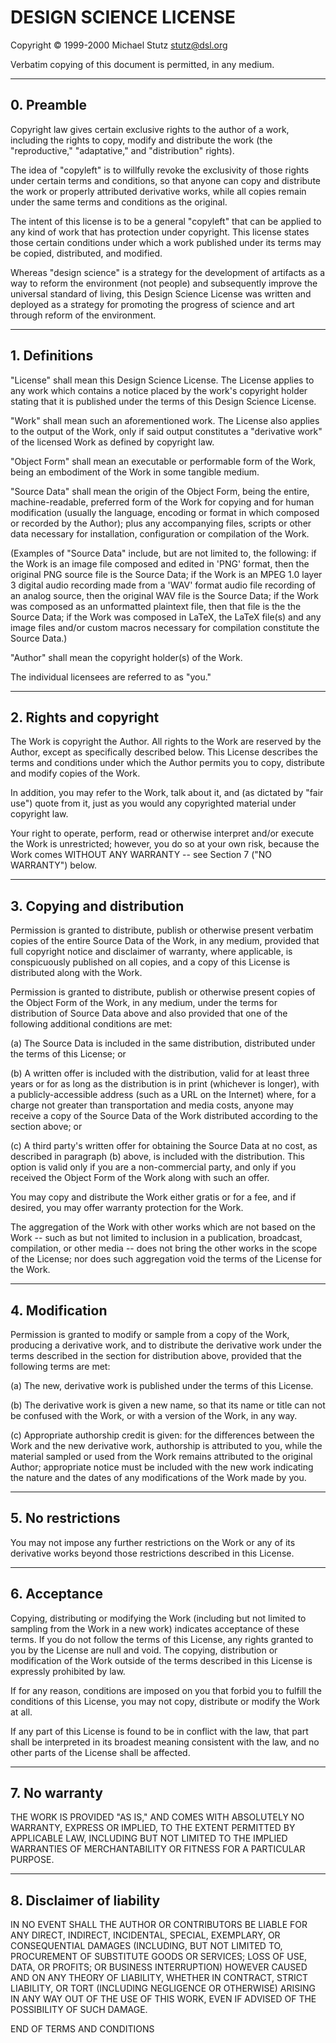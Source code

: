 # DESIGN SCIENCE LICENSE

Copyright © 1999-2000 Michael Stutz stutz@dsl.org

Verbatim copying of this document is permitted, in any medium.

---

## 0\. Preamble

Copyright law gives certain exclusive rights to the author of a work, including the rights to copy, modify and distribute the work (the "reproductive," "adaptative," and "distribution" rights).

The idea of "copyleft" is to willfully revoke the exclusivity of those rights under certain terms and conditions, so that anyone can copy and distribute the work or properly attributed derivative works, while all copies remain under the same terms and conditions as the original.

The intent of this license is to be a general "copyleft" that can be applied to any kind of work that has protection under copyright. This license states those certain conditions under which a work published under its terms may be copied, distributed, and modified.

Whereas "design science" is a strategy for the development of artifacts as a way to reform the environment (not people) and subsequently improve the universal standard of living, this Design Science License was written and deployed as a strategy for promoting the progress of science and art through reform of the environment.

---

## 1\. Definitions

"License" shall mean this Design Science License. The License applies to any work which contains a notice placed by the work's copyright holder stating that it is published under the terms of this Design Science License.

"Work" shall mean such an aforementioned work. The License also applies to the output of the Work, only if said output constitutes a "derivative work" of the licensed Work as defined by copyright law.

"Object Form" shall mean an executable or performable form of the Work, being an embodiment of the Work in some tangible medium.

"Source Data" shall mean the origin of the Object Form, being the entire, machine-readable, preferred form of the Work for copying and for human modification (usually the language, encoding or format in which composed or recorded by the Author); plus any accompanying files, scripts or other data necessary for installation, configuration or compilation of the Work.

(Examples of "Source Data" include, but are not limited to, the following: if the Work is an image file composed and edited in 'PNG' format, then the original PNG source file is the Source Data; if the Work is an MPEG 1.0 layer 3 digital audio recording made from a 'WAV' format audio file recording of an analog source, then the original WAV file is the Source Data; if the Work was composed as an unformatted plaintext file, then that file is the the Source Data; if the Work was composed in LaTeX, the LaTeX file(s) and any image files and/or custom macros necessary for compilation constitute the Source Data.)

"Author" shall mean the copyright holder(s) of the Work.

The individual licensees are referred to as "you."

---

## 2\. Rights and copyright

The Work is copyright the Author. All rights to the Work are reserved by the Author, except as specifically described below. This License describes the terms and conditions under which the Author permits you to copy, distribute and modify copies of the Work.

In addition, you may refer to the Work, talk about it, and (as dictated by "fair use") quote from it, just as you would any copyrighted material under copyright law.

Your right to operate, perform, read or otherwise interpret and/or execute the Work is unrestricted; however, you do so at your own risk, because the Work comes WITHOUT ANY WARRANTY -- see Section 7 ("NO WARRANTY") below.

---

## 3\. Copying and distribution

Permission is granted to distribute, publish or otherwise present verbatim copies of the entire Source Data of the Work, in any medium, provided that full copyright notice and disclaimer of warranty, where applicable, is conspicuously published on all copies, and a copy of this License is distributed along with the Work.

Permission is granted to distribute, publish or otherwise present copies of the Object Form of the Work, in any medium, under the terms for distribution of Source Data above and also provided that one of the following additional conditions are met:

(a) The Source Data is included in the same distribution, distributed under the terms of this License; or

(b) A written offer is included with the distribution, valid for at least three years or for as long as the distribution is in print (whichever is longer), with a publicly-accessible address (such as a URL on the Internet) where, for a charge not greater than transportation and media costs, anyone may receive a copy of the Source Data of the Work distributed according to the section above; or

(c) A third party's written offer for obtaining the Source Data at no cost, as described in paragraph (b) above, is included with the distribution. This option is valid only if you are a non-commercial party, and only if you received the Object Form of the Work along with such an offer.

You may copy and distribute the Work either gratis or for a fee, and if desired, you may offer warranty protection for the Work.

The aggregation of the Work with other works which are not based on the Work -- such as but not limited to inclusion in a publication, broadcast, compilation, or other media -- does not bring the other works in the scope of the License; nor does such aggregation void the terms of the License for the Work.

---

## 4\. Modification

Permission is granted to modify or sample from a copy of the Work, producing a derivative work, and to distribute the derivative work under the terms described in the section for distribution above, provided that the following terms are met:

(a) The new, derivative work is published under the terms of this License.

(b) The derivative work is given a new name, so that its name or title can not be confused with the Work, or with a version of the Work, in any way.

(c) Appropriate authorship credit is given: for the differences between the Work and the new derivative work, authorship is attributed to you, while the material sampled or used from the Work remains attributed to the original Author; appropriate notice must be included with the new work indicating the nature and the dates of any modifications of the Work made by you.

---

## 5\. No restrictions

You may not impose any further restrictions on the Work or any of its derivative works beyond those restrictions described in this License.

---

## 6\. Acceptance

Copying, distributing or modifying the Work (including but not limited to sampling from the Work in a new work) indicates acceptance of these terms. If you do not follow the terms of this License, any rights granted to you by the License are null and void. The copying, distribution or modification of the Work outside of the terms described in this License is expressly prohibited by law.

If for any reason, conditions are imposed on you that forbid you to fulfill the conditions of this License, you may not copy, distribute or modify the Work at all.

If any part of this License is found to be in conflict with the law, that part shall be interpreted in its broadest meaning consistent with the law, and no other parts of the License shall be affected.

---

## 7\. No warranty

THE WORK IS PROVIDED "AS IS," AND COMES WITH ABSOLUTELY NO WARRANTY, EXPRESS OR IMPLIED, TO THE EXTENT PERMITTED BY APPLICABLE LAW, INCLUDING BUT NOT LIMITED TO THE IMPLIED WARRANTIES OF MERCHANTABILITY OR FITNESS FOR A PARTICULAR PURPOSE.

---

## 8\. Disclaimer of liability

IN NO EVENT SHALL THE AUTHOR OR CONTRIBUTORS BE LIABLE FOR ANY DIRECT, INDIRECT, INCIDENTAL, SPECIAL, EXEMPLARY, OR CONSEQUENTIAL DAMAGES (INCLUDING, BUT NOT LIMITED TO, PROCUREMENT OF SUBSTITUTE GOODS OR SERVICES; LOSS OF USE, DATA, OR PROFITS; OR BUSINESS INTERRUPTION) HOWEVER CAUSED AND ON ANY THEORY OF LIABILITY, WHETHER IN CONTRACT, STRICT LIABILITY, OR TORT (INCLUDING NEGLIGENCE OR OTHERWISE) ARISING IN ANY WAY OUT OF THE USE OF THIS WORK, EVEN IF ADVISED OF THE POSSIBILITY OF SUCH DAMAGE.

END OF TERMS AND CONDITIONS
